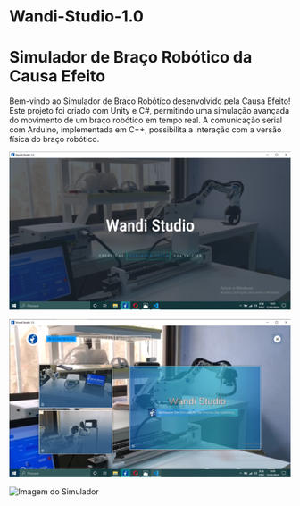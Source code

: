 # Wandi-Studio-1.0

# Simulador de Braço Robótico da Causa Efeito

Bem-vindo ao Simulador de Braço Robótico desenvolvido pela Causa Efeito! Este projeto foi criado com Unity e C#, permitindo uma simulação avançada do movimento de um braço robótico em tempo real. A comunicação serial com Arduino, implementada em C++, possibilita a interação com a versão física do braço robótico.

![Splash Screen](https://github.com/elisioMassaqui/Wandi-Studio-1.0/blob/main/Assets/Mídia/Anotação%202024-03-12%20184610.png)

![WandiHome](https://github.com/elisioMassaqui/Wandi-Studio-1.0/blob/main/Assets/Mídia/Anotação%202024-03-12%20184934.png)

![Imagem do Simulador](https://github.com/elisioMassaqui/Wandi-Studio-1.3/blob/main/Assets/midia/Anota%C3%A7%C3%A3o%202024-01-21%20174251.png)

